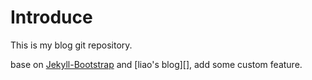 #  Introduce

This is my blog git repository.

base on [Jekyll-Bootstrap][] and [liao's blog][], add some custom feature.



[Jekyll-Bootstrap]: <http://jekyllbootstrap.com> "Jekyll-Bootstrap"
[jolestar's blog]: <http://liaoph.com>
